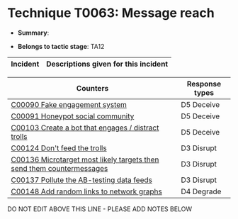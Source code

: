 # Technique T0063: Message reach

* **Summary**: 

* **Belongs to tactic stage**: TA12


| Incident | Descriptions given for this incident |
| -------- | -------------------- |



| Counters | Response types |
| -------- | -------------- |
| [C00090 Fake engagement system](../counters/C00090.md) | D5 Deceive |
| [C00091 Honeypot social community](../counters/C00091.md) | D5 Deceive |
| [C00103 Create a bot that engages / distract trolls](../counters/C00103.md) | D5 Deceive |
| [C00124 Don't feed the trolls](../counters/C00124.md) | D3 Disrupt |
| [C00136 Microtarget most likely targets then send them countermessages](../counters/C00136.md) | D3 Disrupt |
| [C00137 Pollute the AB-testing data feeds](../counters/C00137.md) | D3 Disrupt |
| [C00148 Add random links to network graphs](../counters/C00148.md) | D4 Degrade |


DO NOT EDIT ABOVE THIS LINE - PLEASE ADD NOTES BELOW